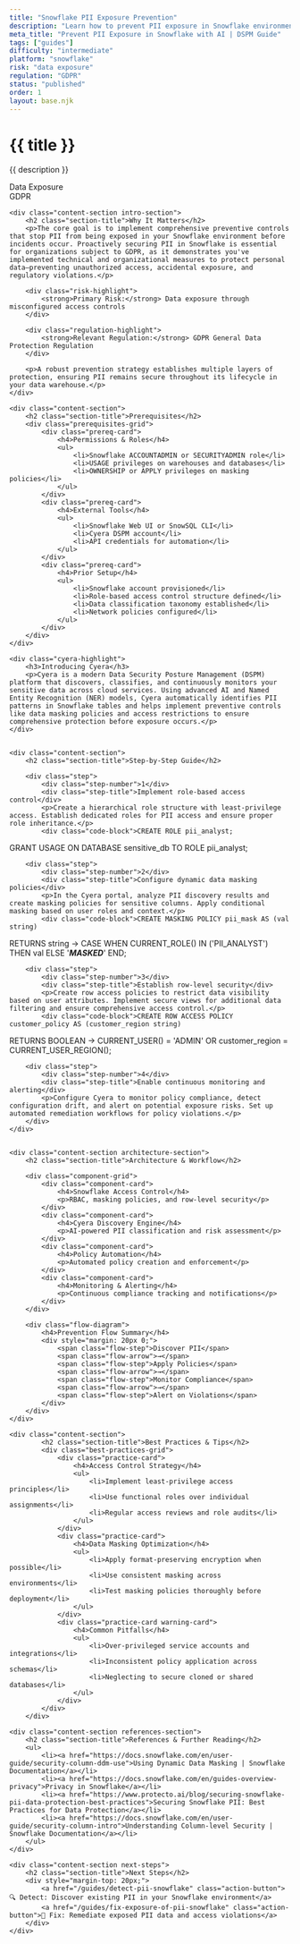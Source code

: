 ```yaml
---
title: "Snowflake PII Exposure Prevention"
description: "Learn how to prevent PII exposure in Snowflake environments. Follow step-by-step guidance for GDPR compliance and data protection."
meta_title: "Prevent PII Exposure in Snowflake with AI | DSPM Guide"
tags: ["guides"]
difficulty: "intermediate"
platform: "snowflake"
risk: "data exposure"
regulation: "GDPR"
status: "published"
order: 1
layout: base.njk
---
```


<div class="container">
    <div class="header">
        <h1>{{ title }}</h1>
        <p>{{ description }}</p>
        <div class="badge">Data Exposure</div>
        <div class="badge regulation">GDPR</div>
    </div>

    <div class="content-section intro-section">
        <h2 class="section-title">Why It Matters</h2>
        <p>The core goal is to implement comprehensive preventive controls that stop PII from being exposed in your Snowflake environment before incidents occur. Proactively securing PII in Snowflake is essential for organizations subject to GDPR, as it demonstrates you've implemented technical and organizational measures to protect personal data—preventing unauthorized access, accidental exposure, and regulatory violations.</p>
        
        <div class="risk-highlight">
            <strong>Primary Risk:</strong> Data exposure through misconfigured access controls
        </div>
        
        <div class="regulation-highlight">
            <strong>Relevant Regulation:</strong> GDPR General Data Protection Regulation
        </div>
        
        <p>A robust prevention strategy establishes multiple layers of protection, ensuring PII remains secure throughout its lifecycle in your data warehouse.</p>
    </div>

    <div class="content-section">
        <h2 class="section-title">Prerequisites</h2>
        <div class="prerequisites-grid">
            <div class="prereq-card">
                <h4>Permissions & Roles</h4>
                <ul>
                    <li>Snowflake ACCOUNTADMIN or SECURITYADMIN role</li>
                    <li>USAGE privileges on warehouses and databases</li>
                    <li>OWNERSHIP or APPLY privileges on masking policies</li>
                </ul>
            </div>
            <div class="prereq-card">
                <h4>External Tools</h4>
                <ul>
                    <li>Snowflake Web UI or SnowSQL CLI</li>
                    <li>Cyera DSPM account</li>
                    <li>API credentials for automation</li>
                </ul>
            </div>
            <div class="prereq-card">
                <h4>Prior Setup</h4>
                <ul>
                    <li>Snowflake account provisioned</li>
                    <li>Role-based access control structure defined</li>
                    <li>Data classification taxonomy established</li>
                    <li>Network policies configured</li>
                </ul>
            </div>
        </div>
    </div>
	
    <div class="cyera-highlight">
        <h3>Introducing Cyera</h3>
        <p>Cyera is a modern Data Security Posture Management (DSPM) platform that discovers, classifies, and continuously monitors your sensitive data across cloud services. Using advanced AI and Named Entity Recognition (NER) models, Cyera automatically identifies PII patterns in Snowflake tables and helps implement preventive controls like data masking policies and access restrictions to ensure comprehensive protection before exposure occurs.</p>
    </div>
	

    <div class="content-section">
        <h2 class="section-title">Step-by-Step Guide</h2>
        
        <div class="step">
            <div class="step-number">1</div>
            <div class="step-title">Implement role-based access control</div>
            <p>Create a hierarchical role structure with least-privilege access. Establish dedicated roles for PII access and ensure proper role inheritance.</p>
            <div class="code-block">CREATE ROLE pii_analyst;
GRANT USAGE ON DATABASE sensitive_db TO ROLE pii_analyst;</div>
        </div>

        <div class="step">
            <div class="step-number">2</div>
            <div class="step-title">Configure dynamic data masking policies</div>
            <p>In the Cyera portal, analyze PII discovery results and create masking policies for sensitive columns. Apply conditional masking based on user roles and context.</p>
            <div class="code-block">CREATE MASKING POLICY pii_mask AS (val string) 
RETURNS string ->
CASE 
  WHEN CURRENT_ROLE() IN ('PII_ANALYST') THEN val
  ELSE '***MASKED***'
END;</div>
        </div>

        <div class="step">
            <div class="step-number">3</div>
            <div class="step-title">Establish row-level security</div>
            <p>Create row access policies to restrict data visibility based on user attributes. Implement secure views for additional data filtering and ensure comprehensive access control.</p>
            <div class="code-block">CREATE ROW ACCESS POLICY customer_policy AS (customer_region string) 
RETURNS BOOLEAN ->
  CURRENT_USER() = 'ADMIN' OR 
  customer_region = CURRENT_USER_REGION();</div>
        </div>

        <div class="step">
            <div class="step-number">4</div>
            <div class="step-title">Enable continuous monitoring and alerting</div>
            <p>Configure Cyera to monitor policy compliance, detect configuration drift, and alert on potential exposure risks. Set up automated remediation workflows for policy violations.</p>
        </div>
    </div>


    <div class="content-section architecture-section">
        <h2 class="section-title">Architecture & Workflow</h2>
        
        <div class="component-grid">
            <div class="component-card">
                <h4>Snowflake Access Control</h4>
                <p>RBAC, masking policies, and row-level security</p>
            </div>
            <div class="component-card">
                <h4>Cyera Discovery Engine</h4>
                <p>AI-powered PII classification and risk assessment</p>
            </div>
            <div class="component-card">
                <h4>Policy Automation</h4>
                <p>Automated policy creation and enforcement</p>
            </div>
            <div class="component-card">
                <h4>Monitoring & Alerting</h4>
                <p>Continuous compliance tracking and notifications</p>
            </div>
        </div>

        <div class="flow-diagram">
            <h4>Prevention Flow Summary</h4>
            <div style="margin: 20px 0;">
                <span class="flow-step">Discover PII</span>
                <span class="flow-arrow">→</span>
                <span class="flow-step">Apply Policies</span>
                <span class="flow-arrow">→</span>
                <span class="flow-step">Monitor Compliance</span>
                <span class="flow-arrow">→</span>
                <span class="flow-step">Alert on Violations</span>
            </div>
        </div>
    </div>

	<div class="content-section">
	        <h2 class="section-title">Best Practices & Tips</h2>
	        <div class="best-practices-grid">
	            <div class="practice-card">
	                <h4>Access Control Strategy</h4>
	                <ul>
	                    <li>Implement least-privilege access principles</li>
	                    <li>Use functional roles over individual assignments</li>
	                    <li>Regular access reviews and role audits</li>
	                </ul>
	            </div>
	            <div class="practice-card">
	                <h4>Data Masking Optimization</h4>
	                <ul>
	                    <li>Apply format-preserving encryption when possible</li>
	                    <li>Use consistent masking across environments</li>
	                    <li>Test masking policies thoroughly before deployment</li>
	                </ul>
	            </div>
	            <div class="practice-card warning-card">
	                <h4>Common Pitfalls</h4>
	                <ul>
	                    <li>Over-privileged service accounts and integrations</li>
	                    <li>Inconsistent policy application across schemas</li>
	                    <li>Neglecting to secure cloned or shared databases</li>
	                </ul>
	            </div>
	        </div>
	    </div>

    <div class="content-section references-section">
        <h2 class="section-title">References & Further Reading</h2>
        <ul>
            <li><a href="https://docs.snowflake.com/en/user-guide/security-column-ddm-use">Using Dynamic Data Masking | Snowflake Documentation</a></li>
            <li><a href="https://docs.snowflake.com/en/guides-overview-privacy">Privacy in Snowflake</a></li>
            <li><a href="https://www.protecto.ai/blog/securing-snowflake-pii-data-protection-best-practices">Securing Snowflake PII: Best Practices for Data Protection</a></li>
            <li><a href="https://docs.snowflake.com/en/user-guide/security-column-intro">Understanding Column-level Security | Snowflake Documentation</a></li>
        </ul>
    </div>

    <div class="content-section next-steps">
        <h2 class="section-title">Next Steps</h2>
        <div style="margin-top: 20px;">
            <a href="/guides/detect-pii-snowflake" class="action-button">🔍 Detect: Discover existing PII in your Snowflake environment</a>
            <a href="/guides/fix-exposure-of-pii-snowflake" class="action-button">🔧 Fix: Remediate exposed PII data and access violations</a>
        </div>
    </div>
</div>